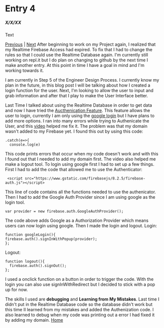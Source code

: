 # Entry 4
##### X/X/XX

Text

[Previous](entry03.md) | [Next](entry05.md)
After beginning to work on my Project again, I realized that my Realtime Firebase Access had expired. To fix that I had to change the rules so that I could use the 
Realtime Database again. I'm currently still working on repl.it but I do plan on changing to github by the next time I make another entry. At this point in time
I have a goal in mind and I'm working towards it.

I am currently in Step 5 of the Engineer Design Process. I currently know my plan in the future, in this blog post I will be talking about how I created a login function for
the user. Next, I'm looking to allow the user to input and grab information and after that I play to make the User Interface better.

Last Time I talked about using the Realtime Database in order to get data and now I have tried the [Aucthenication Feature](https://firebase.google.com/docs/auth). 
This feature allows the user to login, currently I am only using the [google login](https://firebase.google.com/docs/auth/web/google-signin) but I have plans to add more options.
I ran into many errors while trying to Authenicate the User, and this [video](https://www.youtube.com/watch?v=Dbq6yr9XKX8)
helped me fix it. The problem was that my domain wasn't added to my Firebase yet. I found this out by using this code:
```catch Errors
.catch(e=>{
  console.log(e)
```
This code prints errors that occur when my code doesn't work and with this I found out that I needed to add my domain first. The video also helped me make a logout tool. 
To login using google first I had to set up a few things. First I had to add the code that allowed me to use the Authenticator:
```
 <script src="https://www.gstatic.com/firebasejs/8.2.5/firebase-auth.js"></script>
```
This line of code contains all the functions needed to use the authenicator. Then I had to add the Google Auth Provider since I am using google as the login tool.
```
var provider = new firebase.auth.GoogleAuthProvider();
```
The code above adds Google as a Authorization Provider which means users can now login using google. Then I made the login and logout.
Login:
```
function googleLogin(){
firebase.auth().signInWithPopup(provider);
};
```
Logout:
```
function logout(){
  firebase.auth().signOut();
};
```
I used a onclick function on a button in order to trigger the code. With the login you can also use signInWithRedirect but I decided to stick with a pop up for now.

The skills I used are **debugging** and **Learning from My Mistakes**. Last time I didn't put in the Realtime Database code so the database didn't work but this time
II learned from my mistakes and added the Authenization code. I also learned to debug when my code was printing out a error I had fixed it by adding my domain.
[Home](../README.md)